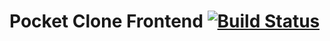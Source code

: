 # Pocket Clone Frontend [![Build Status](https://travis-ci.com/samjones1001/pocket-clone-frontend.svg?branch=master)](https://travis-ci.com/samjones1001/pocket-clone-frontend)
